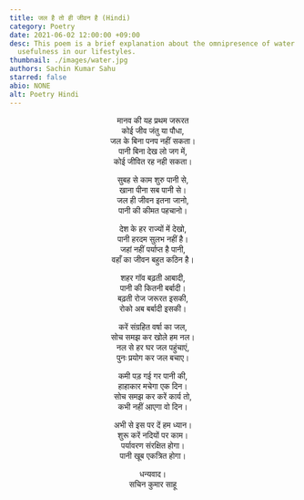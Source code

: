 ```yaml
---
title: जल है तो ही जीवन है (Hindi)
category: Poetry
date: 2021-06-02 12:00:00 +09:00
desc: This poem is a brief explanation about the omnipresence of water and its
  usefulness in our lifestyles.
thumbnail: ./images/water.jpg
authors: Sachin Kumar Sahu
starred: false
abio: NONE
alt: Poetry Hindi
---
```

<p style="text-align: center;align:center;">
मानव की यह प्रथम जरूरत<br>
कोई जीव जंतु या पौधा,<br>
जल के बिना पनप नहीं सकता।<br>
पानी बिना देख लो जग में,<br>
कोई जीवित रह नही सकता।<br>
</p>
<p style="text-align: center;align:center;">
सुबह से काम शुरु पानी से,<br>
खाना पीना सब पानी से।<br>
जल ही जीवन इतना जानो,<br>
पानी की कीमत पहचानो।<br>
</p>
<p style="text-align: center;align:center;">
देश के हर राज्यों में देखो,<br>
पानी हरदम सुलभ नहीं है।<br>
जहां नहीं पर्याप्त है पानी,<br>
वहाँ का जीवन बहुत कठिन है।<br>
</p>
<p style="text-align: center;align:center;">
शहर गॉव बढ़ती आबादी,<br>
पानी की कितनी बर्बादी।<br>
बढ़ती रोज जरूरत इसकी,<br>
रोको अब बर्बादी इसकी।<br>
</p>
<p style="text-align: center;align:center;">
करें संग्रहित वर्षा का जल,<br>
सोच समझ कर खोले हम नल।<br>
नल से हर घर जल पहुंचाएं,<br>
पुनः प्रयोग कर जल बचाए।<br>
</p>
<p style="text-align: center;align:center;">
कमी पड़ गई गर पानी की,<br>
हाहाकार मचेगा एक दिन।<br>
सोच समझ कर करें कार्य तो,<br>
कभी नहीं आएगा वो दिन।<br>
</p>
<p style="text-align: center;align:center;">
अभी से इस पर दें हम ध्यान।<br>
शुरू करें नदियों पर काम।<br>
पर्यावरण संरक्षित होगा।<br>
पानी खूब एकत्रित होगा।<br>
</p>
<p style="text-align: center;align:center;">
धन्यवाद।<br>
सचिन कुमार साहू<br>
</p>